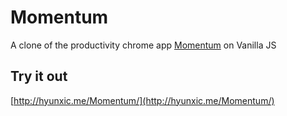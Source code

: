 # Momentum

A clone of the productivity chrome app [Momentum](https://chrome.google.com/webstore/detail/momentum/laookkfknpbbblfpciffpaejjkokdgca) on Vanilla JS

## Try it out

[http://hyunxic.me/Momentum/](http://hyunxic.me/Momentum/)

